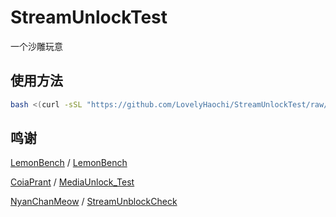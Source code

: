 # StreamUnlockTest
一个沙雕玩意

## 使用方法
```bash
bash <(curl -sSL "https://github.com/LovelyHaochi/StreamUnlockTest/raw/main/media_test.sh")
```

## 鸣谢
[LemonBench](https://github.com/LemonBench) / [LemonBench](https://github.com/LemonBench/LemonBench)

[CoiaPrant](https://github.com/CoiaPrant) / [MediaUnlock_Test](https://github.com/CoiaPrant/MediaUnlock_Test)

[NyanChanMeow](https://github.com/NyanChanMeow) / [StreamUnblockCheck](https://github.com/NyanChanMeow/StreamUnblockCheck)
